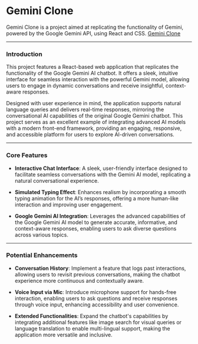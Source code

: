 # Gemini Clone
Gemini Clone is a project aimed at replicating the functionality of Gemini, powered by the Google Gemini API, using React and CSS.
[Gemini Clone](https://clone-gemini-google.netlify.app/)

---

### Introduction
This project features a React-based web application that replicates the functionality of the Google Gemini AI chatbot. It offers a sleek, intuitive interface for seamless interaction with the powerful Gemini model, allowing users to engage in dynamic conversations and receive insightful, context-aware responses.

Designed with user experience in mind, the application supports natural language queries and delivers real-time responses, mirroring the conversational AI capabilities of the original Google Gemini chatbot. This project serves as an excellent example of integrating advanced AI models with a modern front-end framework, providing an engaging, responsive, and accessible platform for users to explore AI-driven conversations.

---
### Core Features
- **Interactive Chat Interface**: A sleek, user-friendly interface designed to facilitate seamless conversations with the Gemini AI model, replicating a natural conversational experience.

- **Simulated Typing Effect**: Enhances realism by incorporating a smooth typing animation for the AI’s responses, offering a more human-like interaction and improving user engagement.

- **Google Gemini AI Integration**: Leverages the advanced capabilities of the Google Gemini AI model to generate accurate, informative, and context-aware responses, enabling users to ask diverse questions across various topics.
---
### Potential Enhancements
- **Conversation History**: Implement a feature that logs past interactions, allowing users to revisit previous conversations, making the chatbot experience more continuous and contextually aware.

- **Voice Input via Mic**: Introduce microphone support for hands-free interaction, enabling users to ask questions and receive responses through voice input, enhancing accessibility and user convenience.

- **Extended Functionalities**: Expand the chatbot's capabilities by integrating additional features like image search for visual queries or language translation to enable multi-lingual support, making the application more versatile and inclusive.